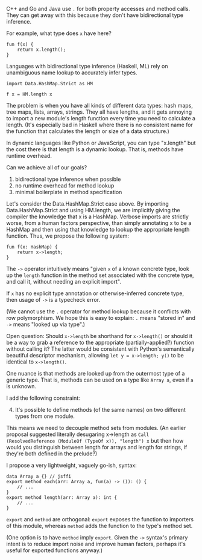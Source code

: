 C++ and Go and Java use `.` for both property accesses and method calls.  They can get away with this because they don't have bidirectional type inference.

For example, what type does `x` have here?

```
fun f(x) {
    return x.length();
}
```

Languages with bidirectional type inference (Haskell, ML) rely on unambiguous name lookup to accurately infer types.

```
import Data.HashMap.Strict as HM

f x = HM.length x
```

The problem is when you have all kinds of different data types: hash maps, tree maps, lists, arrays, strings.  They all have lengths, and it gets annoying to import a new module's length function every time you need to calculate a length.  (It's especially bad in Haskell where there is no consistent name for the function that calculates the length or size of a data structure.)

In dynamic languages like Python or JavaScript, you can type "x.length" but the cost there is that length is a dynamic lookup.  That is, methods have runtime overhead.

Can we achieve all of our goals?

1. bidirectional type inference when possible
2. no runtime overhead for method lookup
3. minimal boilerplate in method specification

Let's consider the Data.HashMap.Strict case above.  By importing Data.HashMap.Strict and using HM.length, we are implicitly giving the compiler the knowledge that x is a HashMap.  Verbose imports are strictly worse, from a human factors perspective, than simply annotating x to be a HashMap and then using that knowledge to lookup the appropriate length function.  Thus, we propose the following system:

```
fun f(x: HashMap) {
    return x->length;
}
```

The `->` operator intuitively means "given `x` of a known concrete type, look up the `length` function in the method set associated with the concrete type, and call it, without needing an explicit import".

If `x` has no explicit type annotation or otherwise-inferred concrete type, then usage of `->` is a typecheck error.

(We cannot use the `.` operator for method lookup because it conflicts with row polymorphism.  We hope this is easy to explain: `.` means "stored in" and `->` means "looked up via type".)

Open question: Should `x->length` be shorthand for `x->length()` or should it be a way to grab a reference to the appropriate (partially-applied?) function without calling it?  The latter would be consistent with Python's semantically beautiful descriptor mechanism, allowing `let y = x->length; y()` to be identical to `x->length()`.

One nuance is that methods are looked up from the outermost type of a generic type.  That is, methods can be used on a type like `Array a`, even if `a` is unknown.

I add the following constraint:

4. It's possible to define methods (of the same names) on two different types from one module.

This means we need to decouple method sets from modules.  (An earlier proposal suggested literally desugaring x->length as `Call (ResolvedReference (ModuleOf (TypeOf x)), "length") x` but then how would you distinguish between length for arrays and length for strings, if they're both defined in the prelude?)

I propose a very lightweight, vaguely go-ish, syntax:

```
data Array a {} // jsffi
export method each(arr: Array a, fun(a) -> ()): () {
    // ...
}
export method length(arr: Array a): int {
    // ...
}
```

`export` and `method` are orthogonal: `export` exposes the function to importers of this module, whereas `method` adds the function to the type's method set.

(One option is to have `method` imply `export`.  Given the `->` syntax's primary intent is to reduce import noise and improve human factors, perhaps it's useful for exported functions anyway.)
